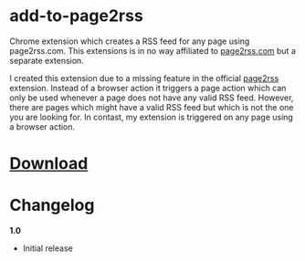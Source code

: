 add-to-page2rss
===============

Chrome extension which creates a RSS feed for any page using page2rss.com. This extensions is in no way affiliated to [page2rss.com](http://page2rss.com) but a separate extension.

I created this extension due to a missing feature in the official [page2rss](https://chrome.google.com/webstore/detail/page2rss/lhikkakcmddjomilpjgdepfgmakpekeh?utm_source=chrome-ntp-icon) extension. Instead of a browser action it triggers a page action which can only be used whenever a page does not have any valid RSS feed. However, there are pages which might have a valid RSS feed but which is not the one you are looking for. In contast, my extension is triggered on any page using a browser action.

# [Download](https://chrome.google.com/webstore/detail/defpibeopikfdlbmmoefcmepfbomgbab)

# Changelog

**1.0**

- Initial release